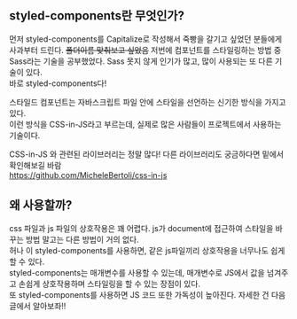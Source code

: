 ## styled-components란 무엇인가?

먼저 styled-components를 Capitalize로 작성해서 죽빵을 갈기고 싶었던 분들에게 사과부터 드린다. ~~폴더이름 맞춰보고 싶었음~~
저번에 컴포넌트를 스타일링하는 방법 중 Sass라는 기술을 공부했었다. Sass 못지 않게 인기가 많고, 많이 사용되는 또 다른 기술이 있다.  
바로 styled-components다!

스타일드 컴포넌트는 자바스크립트 파일 안에 스타일을 선언하는 신기한 방식을 가지고 있다.  
이런 방식을 CSS-in-JS라고 부르는데, 실제로 많은 사람들이 프로젝트에서 사용하는 기술이다.

CSS-in-JS 와 관련된 라이브러리는 정말 많다! 다른 라이브러리도 궁금하다면 밑에서 확인해보길 바람  
<a href='https://github.com/MicheleBertoli/css-in-js'>https://github.com/MicheleBertoli/css-in-js</a>

## 왜 사용할까?

css 파일과 js 파일의 상호작용은 꽤 어렵다. js가 document에 접근하여 스타일을 바꾸는 방법 말고는 다른 방법이 거의 없다.  
허나 이 styled-components를 사용하면, 같은 js파일끼리 상호작용을 너무나도 쉽게 할 수 있다.  
styled-components는 매개변수를 사용할 수 있는데, 매개변수로 JS에서 값을 넘겨주고 손쉽게 상호작용하며 스타일링을 할 수 있는 장점이 있다.  
또 styled-components를 사용하면 JS 코드 또한 가독성이 높아진다. 자세한 건 다음 글에서 알아보좌!!
